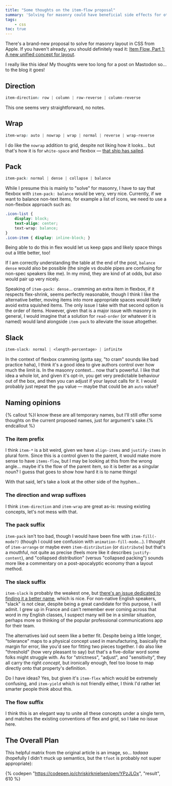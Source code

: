 ```yaml
---
title: "Some thoughts on the item-flow proposal"
summary: 'Solving for masonry could have beneficial side effects for other layout methods.'
tags:
    - css
toc: true
---
```


There's a brand-new proposal to solve for masonry layout in CSS from Apple. If you haven't already, you should definitely read it: [Item Flow, Part 1: A new unified concept for layout](https://webkit.org/blog/16587/item-flow-part-1-a-new-unified-concept-for-layout/).

I really like this idea! My thoughts were too long for a post on Mastodon so… to the blog it goes!

## Direction 

```css
item-direction: row | column | row-reverse | column-reverse
```

This one seems very straightforward, no notes.

## Wrap

```css
item-wrap: auto | nowrap | wrap | normal | reverse | wrap-reverse
```

I do like the `nowrap` addition to grid, despite not liking how it looks… but that's how it is for `white-space` and flexbox — [that ship has sailed](https://wiki.csswg.org/ideas/mistakes#:~:text=nowrap).

## Pack

```css
item-pack: normal | dense | collapse | balance
```

While I presume this is mainly to "solve" for masonry, I have to say that flexbox with `item-pack: balance` would be very, very nice. Currently, if we want to balance non-text items, for example a list of icons, we need to use a non-flexbox approach such as:

```css
.icon-list {
    display: block;
    text-align: center;
    text-wrap: balance;
}
.icon-item { display: inline-block; }
```

Being able to do this in flex would let us keep gaps and likely space things out a little better, too!

If I am correctly understanding the table at the end of the post, `balance dense` would also be possible (the single vs double pipes are confusing for non-spec speakers like me). In my mind, they are kind of at odds, but also would pair up very nicely.

Speaking of `item-pack: dense`… cramming an extra item in flexbox, if it respects flex-shrink, seems perfectly reasonable, though I think I like the alternative better, moving items into more appropriate spaces would likely avoid extra squished items. The only issue I take with that second option is the order of items. However, given that is a major issue with masonry in general, I would imagine that a solution for `read-order` (or whatever it is named) would land alongside `item-pack` to alleviate the issue altogether.

## Slack
```css
item-slack: normal | <length-percentage> | infinite
```

In the context of flexbox cramming (gotta say, "to cram" sounds like bad practice haha), I think it's a good idea to give authors control over how much the limit is. In the masonry context… now that's powerful. I like that idea a whole lot, and given it's opt-in, you get very predictable behaviour out of the box, and then you can adjust if your layout calls for it. I would probably just repeat the `gap` value — maybe that could be an `auto` value?

## Naming opinions

{% callout %}I know these are all temporary names, but I'll still offer some thoughts on the current proposed names, just for argument's sake.{% endcallout %}

### The item prefix
I think `item-*` is a bit weird, given we have `align-items` and `justify-items` in plural form. Since this is a control given to the parent, it would make more sense to have `items-flow`, but I may be looking at this from the wrong angle… maybe it's the flow of the parent item, so it is better as a singular noun? I guess that goes to show how hard it is to name things!

With that said, let's take a look at the other side of the hyphen…

### The direction and wrap suffixes
I think `item-direction` and `item-wrap` are great as-is: reusing existing concepts, let's not mess with that.

### The pack suffix
`item-pack` isn't too bad, though I would have been fine with `item-fill(-mode?)` (though I could see confusion with `animation-fill-mode`…). I thought of `item-arrange` or maybe even `item-distribution` (or `distribute`) but that's a mouthful, not quite as precise (feels more like it describes `justify-content`), and "collapsed distribution" (versus "collapsed packing") sounds more like a commentary on a post-apocalyptic economy than a layout method.

### The slack suffix
`item-slack` is probably the weakest one, but [there's an issue dedicated to finding it a better name](https://github.com/w3c/csswg-drafts/issues/10884), which is nice. For non-native English speakers, "slack" is not clear, despite being a great candidate for this purpose, I will admit. I grew up in France and can't remember ever coming across that word in my English classes, I suspect many will be in a similar situation, perhaps more so thinking of the popular professional communications app for their team.

The alternatives laid out seem like a better fit. Despite being a little longer, "tolerance" maps to a physical concept used in manufacturing, basically the margin for error, like you'd see for fitting two pieces together. I do also like "threshold" (how very pleasant to say) but that's a five-dollar word some folks might struggle with. As for "strictness", "adjust", and "sensitivity", they all carry the right _concept_, but ironically enough, feel too loose to map directly onto that property's definition.

Do I have ideas? Yes, but given it's `item-flex` which would be extremely confusing, and `item-yield` which is not friendly either, I think I'd rather let smarter people think about this.

### The flow suffix
I think this is an elegant way to unite all these concepts under a single term, and matches the existing conventions of flex and grid, so I take no issue here.

## The Overall Plan

This helpful matrix from the original article is an image, so… _tadaaa_ (hopefully I didn't muck up semantics, but the `tfoot` is probably not super appropriate):

{% codepen "https://codepen.io/chriskirknielsen/pen/YPzJLOx", "result", 610  %}